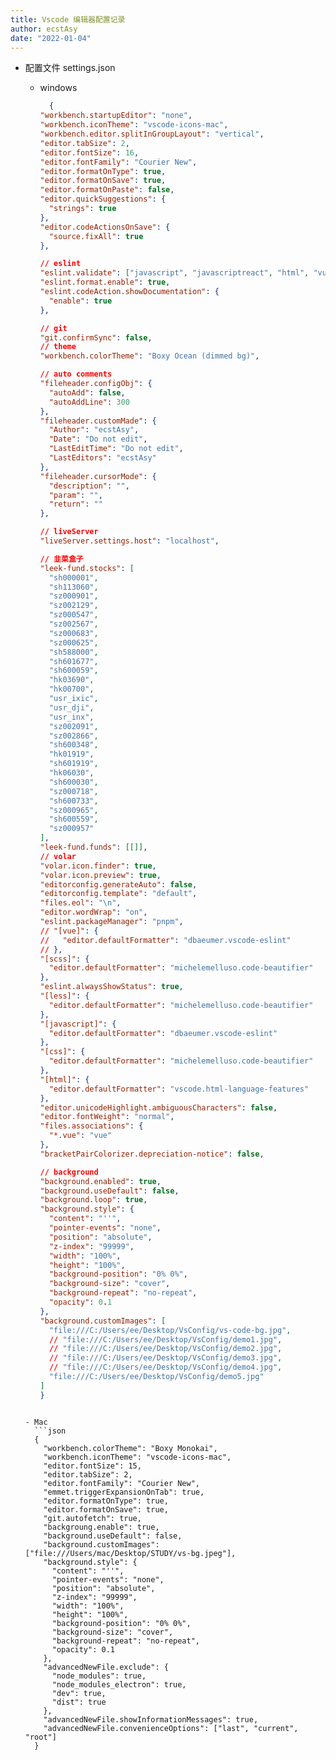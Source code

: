 ```yaml
---
title: Vscode 编辑器配置记录
author: ecstAsy
date: "2022-01-04"
---
```


- 配置文件 settings.json

  - windows

    ```json
      {
    "workbench.startupEditor": "none",
    "workbench.iconTheme": "vscode-icons-mac",
    "workbench.editor.splitInGroupLayout": "vertical",
    "editor.tabSize": 2,
    "editor.fontSize": 16,
    "editor.fontFamily": "Courier New",
    "editor.formatOnType": true,
    "editor.formatOnSave": true,
    "editor.formatOnPaste": false,
    "editor.quickSuggestions": {
      "strings": true
    },
    "editor.codeActionsOnSave": {
      "source.fixAll": true
    },

    // eslint
    "eslint.validate": ["javascript", "javascriptreact", "html", "vue"],
    "eslint.format.enable": true,
    "eslint.codeAction.showDocumentation": {
      "enable": true
    },

    // git
    "git.confirmSync": false,
    // theme
    "workbench.colorTheme": "Boxy Ocean (dimmed bg)",

    // auto comments
    "fileheader.configObj": {
      "autoAdd": false,
      "autoAddLine": 300
    },
    "fileheader.customMade": {
      "Author": "ecstAsy",
      "Date": "Do not edit",
      "LastEditTime": "Do not edit",
      "LastEditors": "ecstAsy"
    },
    "fileheader.cursorMode": {
      "description": "",
      "param": "",
      "return": ""
    },

    // liveServer
    "liveServer.settings.host": "localhost",

    // 韭菜盒子
    "leek-fund.stocks": [
      "sh000001",
      "sh113060",
      "sz000901",
      "sz002129",
      "sz000547",
      "sz002567",
      "sz000683",
      "sz000625",
      "sh588000",
      "sh601677",
      "sh600059",
      "hk03690",
      "hk00700",
      "usr_ixic",
      "usr_dji",
      "usr_inx",
      "sz002091",
      "sz002866",
      "sh600348",
      "hk01919",
      "sh601919",
      "hk06030",
      "sh600030",
      "sz000718",
      "sh600733",
      "sz000965",
      "sh600559",
      "sz000957"
    ],
    "leek-fund.funds": [[]],
    // volar
    "volar.icon.finder": true,
    "volar.icon.preview": true,
    "editorconfig.generateAuto": false,
    "editorconfig.template": "default",
    "files.eol": "\n",
    "editor.wordWrap": "on",
    "eslint.packageManager": "pnpm",
    // "[vue]": {
    //   "editor.defaultFormatter": "dbaeumer.vscode-eslint"
    // },
    "[scss]": {
      "editor.defaultFormatter": "michelemelluso.code-beautifier"
    },
    "eslint.alwaysShowStatus": true,
    "[less]": {
      "editor.defaultFormatter": "michelemelluso.code-beautifier"
    },
    "[javascript]": {
      "editor.defaultFormatter": "dbaeumer.vscode-eslint"
    },
    "[css]": {
      "editor.defaultFormatter": "michelemelluso.code-beautifier"
    },
    "[html]": {
      "editor.defaultFormatter": "vscode.html-language-features"
    },
    "editor.unicodeHighlight.ambiguousCharacters": false,
    "editor.fontWeight": "normal",
    "files.associations": {
      "*.vue": "vue"
    },
    "bracketPairColorizer.depreciation-notice": false,

    // background
    "background.enabled": true,
    "background.useDefault": false,
    "background.loop": true,
    "background.style": {
      "content": "''",
      "pointer-events": "none",
      "position": "absolute",
      "z-index": "99999",
      "width": "100%",
      "height": "100%",
      "background-position": "0% 0%",
      "background-size": "cover",
      "background-repeat": "no-repeat",
      "opacity": 0.1
    },
    "background.customImages": [
      "file:///C:/Users/ee/Desktop/VsConfig/vs-code-bg.jpg",
      // "file:///C:/Users/ee/Desktop/VsConfig/demo1.jpg",
      // "file:///C:/Users/ee/Desktop/VsConfig/demo2.jpg",
      // "file:///C:/Users/ee/Desktop/VsConfig/demo3.jpg",
      // "file:///C:/Users/ee/Desktop/VsConfig/demo4.jpg",
      "file:///C:/Users/ee/Desktop/VsConfig/demo5.jpg"
    ]
    }

    ```

  ````

  - Mac
    ```json
    {
      "workbench.colorTheme": "Boxy Monokai",
      "workbench.iconTheme": "vscode-icons-mac",
      "editor.fontSize": 15,
      "editor.tabSize": 2,
      "editor.fontFamily": "Courier New",
      "emmet.triggerExpansionOnTab": true,
      "editor.formatOnType": true,
      "editor.formatOnSave": true,
      "git.autofetch": true,
      "backgroung.enable": true,
      "background.useDefault": false,
      "background.customImages": ["file:///Users/mac/Desktop/STUDY/vs-bg.jpeg"],
      "background.style": {
        "content": "''",
        "pointer-events": "none",
        "position": "absolute",
        "z-index": "99999",
        "width": "100%",
        "height": "100%",
        "background-position": "0% 0%",
        "background-size": "cover",
        "background-repeat": "no-repeat",
        "opacity": 0.1
      },
      "advancedNewFile.exclude": {
        "node_modules": true,
        "node_modules_electron": true,
        "dev": true,
        "dist": true
      },
      "advancedNewFile.showInformationMessages": true,
      "advancedNewFile.convenienceOptions": ["last", "current", "root"]
    }
  ````
